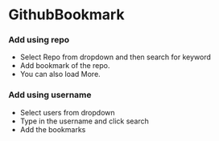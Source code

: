 # GithubBookmark
### Add using repo
- Select Repo from dropdown and then search for keyword
- Add bookmark of the repo.
- You can also load More.
### Add using username
- Select users from dropdown
- Type in the username and click search
- Add the bookmarks
